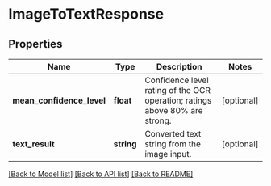 # ImageToTextResponse

## Properties
Name | Type | Description | Notes
------------ | ------------- | ------------- | -------------
**mean_confidence_level** | **float** | Confidence level rating of the OCR operation; ratings above 80% are strong. | [optional] 
**text_result** | **string** | Converted text string from the image input. | [optional] 

[[Back to Model list]](../README.md#documentation-for-models) [[Back to API list]](../README.md#documentation-for-api-endpoints) [[Back to README]](../README.md)


